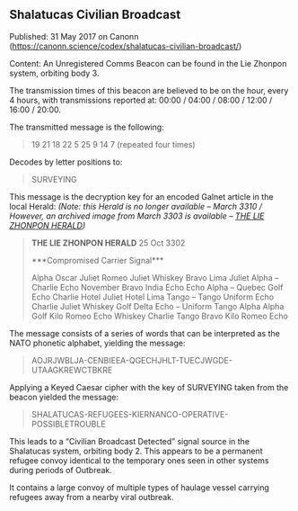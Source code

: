 ## Shalatucas Civilian Broadcast

Published: 31 May 2017 on Canonn (https://canonn.science/codex/shalatucas-civilian-broadcast/)

Content: An Unregistered Comms Beacon can be found in the Lie Zhonpon system, orbiting body  3. 

The transmission times of this beacon are believed to be on the hour, every 4 hours, with transmissions reported at: 00:00 / 04:00 / 08:00 / 12:00 / 16:00 / 20:00. 

The transmitted message is the following:

> 
> 19 21 18 22 5 25 9 14 7
> (repeated four times)

Decodes by letter positions to:

> 
> SURVEYING

This message is the decryption key for an encoded Galnet article in the local Herald:
*(Note: this Herald is no longer available – March 3310 / However, an archived image from March 3303 is available – [THE LIE ZHONPON HERALD](https://canonn.science/wp-content/uploads/2024/03/Herald-Lie-Zhonpon-2017-03-14.jpeg))*

> 
> **THE LIE ZHONPON HERALD**
> 25 Oct 3302
> 
> \*\*\*Compromised Carrier Signal\*\*\*
> 
> Alpha Oscar Juliet Romeo Juliet Whiskey Bravo Lima
> Juliet Alpha – Charlie Echo November Bravo India
> Echo Echo Alpha – Quebec Golf Echo Charlie Hotel
> Juliet Hotel Lima Tango – Tango Uniform Echo Charlie
> Juliet Whiskey Golf Delta Echo – Uniform Tango Alpha
> Alpha Golf Kilo Romeo Echo Whiskey Charlie Tango
> Bravo Kilo Romeo Echo

The message consists of a series of words that can be interpreted as the NATO phonetic alphabet, yielding the message:

> 
> AOJRJWBLJA-CENBIEEA-QGECHJHLT-TUECJWGDE-UTAAGKREWCTBKRE

Applying a Keyed Caesar cipher with the key of SURVEYING taken from the beacon yielded the message:

> 
> SHALATUCAS-REFUGEES-KIERNANCO-OPERATIVE-POSSIBLETROUBLE

This leads to a “Civilian Broadcast Detected” signal source in the Shalatucas system, orbiting body 2. This appears to be a permanent refugee convoy identical to the temporary ones seen in other systems during periods of Outbreak.

It contains a large convoy of multiple types of haulage vessel carrying refugees away from a nearby viral outbreak.